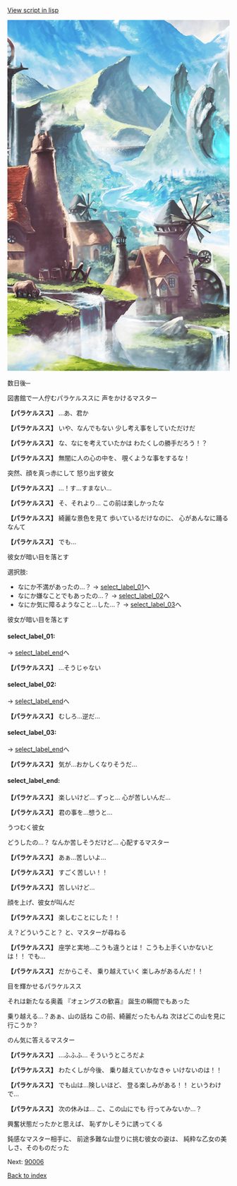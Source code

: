 [View script in lisp](../scripts/10133204.txt)

![foot_mountain_village.png](../images/backgrounds/foot_mountain_village.png)

数日後─

図書館で一人佇むパラケルススに
声をかけるマスター

**【パラケルスス】**
…あ、君か

**【パラケルスス】**
いや、なんでもない
少し考え事をしていただけだ

**【パラケルスス】**
な、なにを考えていたかは
わたくしの勝手だろう！？

**【パラケルスス】**
無闇に人の心の中を、
覗くような事をするな！

突然、顔を真っ赤にして
怒り出す彼女

**【パラケルスス】**
…！す…すまない…

**【パラケルスス】**
そ、それより…
この前は楽しかったな

**【パラケルスス】**
綺麗な景色を見て
歩いているだけなのに、
心があんなに踊るなんて

**【パラケルスス】**
でも…

彼女が暗い目を落とす

選択肢:
- なにか不満があったの…？ → [select_label_01](#select_label_01)へ
- なにか嫌なことでもあったの…？ → [select_label_02](#select_label_02)へ
- なにか気に障るようなこと…した…？ → [select_label_03](#select_label_03)へ

彼女が暗い目を落とす

#### select_label_01:
 → [select_label_end](#select_label_end)へ

**【パラケルスス】**
…そうじゃない

#### select_label_02:
 → [select_label_end](#select_label_end)へ

**【パラケルスス】**
むしろ…逆だ…

#### select_label_03:
 → [select_label_end](#select_label_end)へ

**【パラケルスス】**
気が…おかしくなりそうだ…

#### select_label_end:

**【パラケルスス】**
楽しいけど…
ずっと…
心が苦しいんだ…

**【パラケルスス】**
君の事を…想うと…

うつむく彼女

どうしたの…？
なんか苦しそうだけど…
心配するマスター

**【パラケルスス】**
あぁ…苦しいよ…

**【パラケルスス】**
すごく苦しい！！

**【パラケルスス】**
苦しいけど…

顔を上げ、彼女が叫んだ

**【パラケルスス】**
楽しむことにした！！

え？どういうこと？
と、マスターが尋ねる

**【パラケルスス】**
座学と実地…こうも違うとは！
こうも上手くいかないとは！！
でも…

**【パラケルスス】**
だからこそ、
乗り越えていく
楽しみがあるんだ！！

目を輝かせるパラケルスス

それは新たなる奥義
『オェングスの歓喜』
誕生の瞬間でもあった

乗り越える…？あぁ、山の話ね
この前、綺麗だったもんね
次はどこの山を見に行こうか？

のん気に答えるマスター

**【パラケルスス】**
…ふふふ…
そういうところだよ

**【パラケルスス】**
わたくしが今後、
乗り越えていかなきゃ
いけないのは！！

**【パラケルスス】**
でも山は…険しいほど、
登る楽しみがある！！
というわけで…

**【パラケルスス】**
次の休みは…
こ、この山にでも
行ってみないか…？

興奮状態だったかと思えば、
恥ずかしそうに誘ってくる

鈍感なマスター相手に、
前途多難な山登りに挑む彼女の姿は、
純粋な乙女の美しさ、そのものだった

Next: [90006](90006.md)

[Back to index](index.md)
